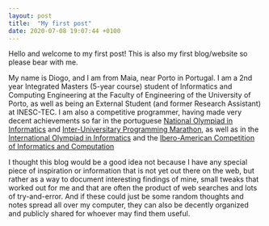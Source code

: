 ```yaml
---
layout: post
title:  "My first post"
date: 2020-07-08 19:07:44 +0100
---
```


Hello and welcome to my first post! This is also my first blog/website so please bear with me.

My name is Diogo, and I am from Maia, near Porto in Portugal. I am a 2nd year Integrated Masters (5-year course) student of Informatics and Computing Engineering at the Faculty of Engineering of the University of Porto, as well as being an External Student (and former Research Assistant) at INESC-TEC. I am also a competitive programmer, having made very decent achievements so far in the portuguese [National Olympiad in Informatics](http://oni.dcc.fc.up.pt/2018/) and [Inter-Universitary Programming Marathon](http://miup.ubi.pt/concurso.html), as well as in the [International Olympiad in Informatics](https://ioi2018.jp/) and the [Ibero-American Competition of Informatics and Computation](http://www.oia.unsam.edu.ar/wp-content/uploads/2018/06/resultadosCIIC2018.pdf)

I thought this blog would be a good idea not because I have any special piece of inspiration or information that is not yet out there on the web, but rather as a way to document interesting findings of mine, small tweaks that worked out for me and that are often the product of web searches and lots of try-and-error. And if these could just be some random thoughts and notes spread all over my computer, they can also be decently organized and publicly shared for whoever may find them useful.
